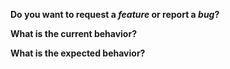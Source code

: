 **Do you want to request a *feature* or report a *bug*?**

**What is the current behavior?**

**What is the expected behavior?**
